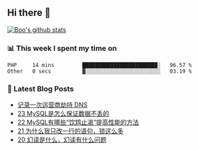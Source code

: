 ## Hi there 👋

[![Boo's github stats](https://github-readme-stats.vercel.app/api?username=0xAiKang)](https://github.com/anuraghazra/github-readme-stats)

<!-- [![Most Used Langs](https://github-readme-stats.vercel.app/api/top-langs/?username=0xAiKang)](https://github.com/anuraghazra/github-readme-stats) -->

### 📊 This week I spent my time on
<!--START_SECTION:waka-->

```text
PHP     14 mins         ████████████████████████░   96.57 %
Other   0 secs          ▓░░░░░░░░░░░░░░░░░░░░░░░░   03.19 %
```

<!--END_SECTION:waka-->

### 📕 Latest Blog Posts
<!-- BLOG-POST-LIST:START -->
- [记录一次运营商劫持 DNS](https://www.0x2beace.com/log-a-carrier-hijacking-dns/)
- [23 MySQL是怎么保证数据不丢的](https://www.0x2beace.com/how-does-mysql-ensure-that-data-is-not-lost/)
- [22 MySQL有哪些“饮鸩止渴”提高性能的方法](https://www.0x2beace.com/what-are-the-ways-to-improve-performance-of-mysql-by-drinking-poison-to-quench-thirst/)
- [21 为什么我只改一行的语句，锁这么多](https://www.0x2beace.com/why-do-I-only-change-one-line-of-the-statement-so-many-locks/)
- [20 幻读是什么，幻读有什么问题](https://www.0x2beace.com/what-is-phantom-reading-and-what-s-wrong-with-phantom-reading/)
<!-- BLOG-POST-LIST:END -->

